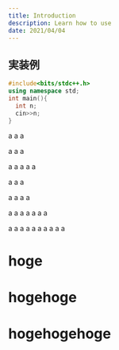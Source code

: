 ```yaml
---
title: Introduction
description: Learn how to use
date: 2021/04/04
---
```


## 実装例

```cpp
#include<bits/stdc++.h>
using namespace std;
int main(){
  int n;
  cin>>n;
}
```
a
a
a

a
a
a

a
a
a
a
a

a
a
a

a
a
a
a

a
a
a
a
a
a
a

a
a
a
a
a
a
a
a
a
a
# hoge
# hogehoge
# hogehogehoge